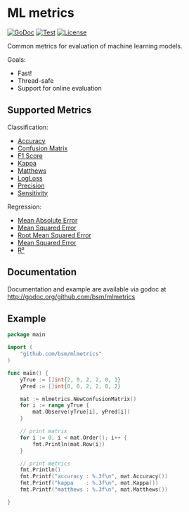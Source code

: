 # ML metrics

[![GoDoc](https://godoc.org/github.com/bsm/mlmetrics?status.svg)](https://godoc.org/github.com/bsm/mlmetrics)
[![Test](https://github.com/bsm/openmetrics/actions/workflows/test.yml/badge.svg)](https://github.com/bsm/openmetrics/actions/workflows/test.yml)
[![License](https://img.shields.io/badge/License-Apache%202.0-blue.svg)](https://opensource.org/licenses/Apache-2.0)

Common metrics for evaluation of machine learning models.

Goals:

* Fast!
* Thread-safe
* Support for online evaluation

## Supported Metrics

Classification:

* [Accuracy](https://en.wikipedia.org/wiki/Accuracy_and_precision)
* [Confusion Matrix](https://en.wikipedia.org/wiki/Confusion_matrix)
* [F1 Score](https://en.wikipedia.org/wiki/F1_score)
* [Kappa](https://en.wikipedia.org/wiki/Cohen%27s_kappa)
* [Matthews](https://en.wikipedia.org/wiki/Matthews_correlation_coefficient)
* [LogLoss](https://en.wikipedia.org/wiki/Loss_functions_for_classification)
* [Precision](https://en.wikipedia.org/wiki/Information_retrieval#Precision)
* [Sensitivity](https://en.wikipedia.org/wiki/Sensitivity_(test))

Regression:

* [Mean Absolute Error](https://en.wikipedia.org/wiki/Mean_absolute_error)
* [Mean Squared Error](https://en.wikipedia.org/wiki/Mean_squared_error)
* [Root Mean Squared Error](https://en.wikipedia.org/wiki/Root-mean-square_deviation)
* [Mean Squared Error](https://en.wikipedia.org/wiki/Root-mean-square_deviation)
* [R²](https://en.wikipedia.org/wiki/Coefficient_of_determination)

## Documentation

Documentation and example are available via godoc at http://godoc.org/github.com/bsm/mlmetrics

## Example

```go
package main

import (
	"github.com/bsm/mlmetrics"
)

func main() {
	yTrue := []int{2, 0, 2, 2, 0, 1}
	yPred := []int{0, 0, 2, 2, 0, 2}

	mat := mlmetrics.NewConfusionMatrix()
	for i := range yTrue {
		mat.Observe(yTrue[i], yPred[i])
	}

	// print matrix
	for i := 0; i < mat.Order(); i++ {
		fmt.Println(mat.Row(i))
	}

	// print metrics
	fmt.Println()
	fmt.Printf("accuracy : %.3f\n", mat.Accuracy())
	fmt.Printf("kappa    : %.3f\n", mat.Kappa())
	fmt.Printf("matthews : %.3f\n", mat.Matthews())

}
```
